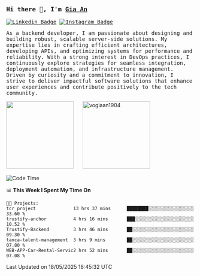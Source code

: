 ### <samp>Hi there 👋, I'm <a href="https://www.linkedin.com/in/vogiaan1904/" target="_blank">Gia An</a></samp>

<samp> [![Linkedin Badge](https://img.shields.io/badge/-LinkedIn-0e76a8?style=flat-square&logo=Linkedin&logoColor=white)](https://linkedin.com/in/vogiaan1904)
[![Instagram Badge](https://img.shields.io/badge/-Instagram-e4405f?style=flat-square&logo=Instagram&logoColor=white)](https://instagram.com/_.ja.ann_/) </samp> 

<samp>As a backend developer, I am passionate about designing and building robust, scalable server-side solutions. My expertise lies in crafting efficient architectures, developing APIs, and optimizing systems for performance and reliability. With a strong interest in DevOps practices, I continuously explore strategies for seamless integration, deployment automation, and infrastructure management. Driven by curiosity and a commitment to innovation, I strive to deliver impactful software solutions that enhance user experiences and contribute positively to the tech community.</samp>



<div>
  <img height="180em" src="https://github-readme-stats.vercel.app/api/top-langs/?username=vogiaan1904&show_icons=true&hide_border=true&layout=compact&langs_count=10&theme=transparent&include_orgs=true"/>
  &nbsp;&nbsp;&nbsp;&nbsp;
  <img height="180em" src="https://github-readme-stats.vercel.app/api?username=vogiaan1904&show_icons=true&hide_border=true&&count_private=true&include_all_commits=true&theme=transparent&locale=en" alt="vogiaan1904" />
</div>






<!--START_SECTION:waka-->
![Code Time](http://img.shields.io/badge/Code%20Time-879%20hrs%2044%20mins-blue)

📊 **This Week I Spent My Time On** 

```text
🐱‍💻 Projects: 
tcr_project              13 hrs 37 mins      ████████░░░░░░░░░░░░░░░░░   33.60 % 
trustify-anchor          4 hrs 16 mins       ███░░░░░░░░░░░░░░░░░░░░░░   10.52 % 
Trustify-Backend         3 hrs 46 mins       ██░░░░░░░░░░░░░░░░░░░░░░░   09.30 % 
tanca-talent-management  3 hrs 9 mins        ██░░░░░░░░░░░░░░░░░░░░░░░   07.80 % 
WEB-APP-Car-Rental-Servic2 hrs 52 mins       ██░░░░░░░░░░░░░░░░░░░░░░░   07.08 % 
```


 Last Updated on 18/05/2025 18:45:32 UTC
<!--END_SECTION:waka-->

